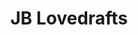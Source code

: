 ---
title: JB Lovedrafts
lng: -76.9821727
lat: 40.2381881
color: 'var(--brewery)'
type: brewery
address: 165 Gateway Dr, Mechanicsburg, PA 17050
rating: 3.5
tags: 
  - brewery
  - craft beers
  - pub food
---